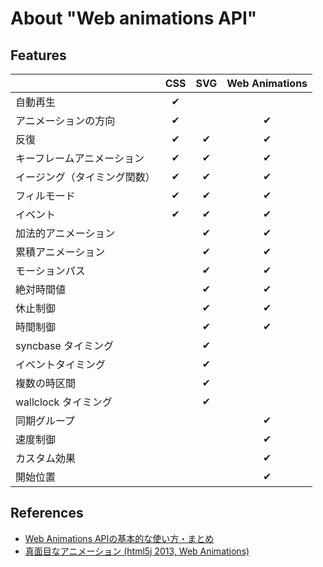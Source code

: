 # About "Web animations API"

## Features

|    | CSS | SVG | Web Animations |
|:---|:---:|:---:|:--------------:|
|自動再生|✔||||
|アニメーションの方向|✔||✔|
|反復|✔|✔|✔|
|キーフレームアニメーション|✔|✔|✔|
|イージング（タイミング関数）|✔|✔|✔|
|フィルモード|✔|✔|✔|
|イベント|✔|✔|✔|
|加法的アニメーション||✔|✔|
|累積アニメーション||✔|✔|
|モーションパス||✔|✔|
|絶対時間値||✔|✔|
|休止制御||✔|✔|
|時間制御||✔|✔|
|syncbase タイミング||✔||
|イベントタイミング||✔||
|複数の時区間||✔||
|wallclock タイミング||✔||
|同期グループ|||✔|
|速度制御|||✔|
|カスタム効果|||✔|
|開始位置|||✔|

## References
- [Web Animations APIの基本的な使い方・まとめ](http://www.h2.dion.ne.jp/~defghi/webanim/webanim.htm)
- [真面目なアニメーション (html5j 2013, Web Animations)](http://www.slideshare.net/brianskold/html5j-2013)
